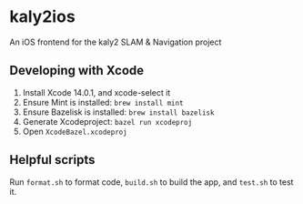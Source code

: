 # kaly2ios
An iOS frontend for the kaly2 SLAM &amp; Navigation project

## Developing with Xcode
1) Install Xcode 14.0.1, and xcode-select it
2) Ensure Mint is installed: `brew install mint`
3) Ensure Bazelisk is installed: `brew install bazelisk`
4) Generate Xcodeproject: `bazel run xcodeproj`
5) Open `XcodeBazel.xcodeproj`

## Helpful scripts
Run `format.sh` to format code, `build.sh` to build the app, and `test.sh` to test it.